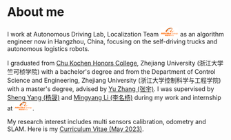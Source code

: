 # About me
I work at Autonomous Driving Lab, Localization Team <img src='./images/alibabagroup.svg' style="width: 3em;"> as an algorithm engineer now in Hangzhou, China, focusing on the self-driving trucks and autonomous logistics robots. 

I graduated from [Chu Kochen Honors College](http://ckc.zju.edu.cn/ckcen/main.htm), Zhejiang University (浙江大学竺可桢学院) with a bachelor's degree and from the Department of Control Science and Engineering, Zhejiang University (浙江大学控制科学与工程学院) with a master's degree, advised by [Yu Zhang (张宇)](https://person.zju.edu.cn/zhangyu). I was supervised by [Sheng Yang (杨晟)](https://scholar.google.com/citations?user=G6IztksAAAAJ&hl=en) and [Mingyang Li (李名杨)](https://scholar.google.com/citations?user=DK-ls48AAAAJ&hl=en) during my work and internship at <img src='./images/alibabagroup.svg' style="width: 3em;">.

My research interest includes multi sensors calibration, odometry and SLAM. Here is my [Curriculum Vitae (May 2023)](files/cv.pdf).